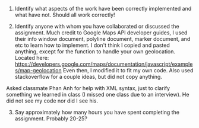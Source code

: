 1. Identify what aspects of the work have been correctly implemented and what have not.
Should all work correctly!

2. Identify anyone with whom you have collaborated or discussed the assignment.
Much credit to Google Maps API developer guides, I used their info window document, polyline document, marker document, and etc to learn how to implement. I don't think I copied and pasted anything, except for the function to handle your own geolocation. Located here: https://developers.google.com/maps/documentation/javascript/examples/map-geolocation
Even then, I modified it to fit my own code. Also used stackoverflow for a couple ideas, but did not copy anything.

Asked classmate Phan Anh for help with XML syntax, just to clarify something we learned in class (I missed one class due to an interview). He did not see my code nor did I see his.

3. Say approximately how many hours you have spent completing the assignment.
Probably 20-25?

